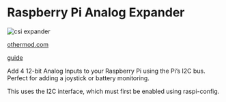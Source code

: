# Raspberry Pi Analog Expander

![csi expander](https://othermod.com/wp-content/uploads/ads1015front.jpg)

[othermod.com](https://othermod.com/product/raspberry-pi-analog-input-module/)

[guide](https://othermod.com/analog-joystick-on-retropie/)

Add 4 12-bit Analog Inputs to your Raspberry Pi using the Pi’s I2C bus. Perfect for adding a joystick or battery monitoring.

This uses the I2C interface, which must first be enabled using raspi-config.